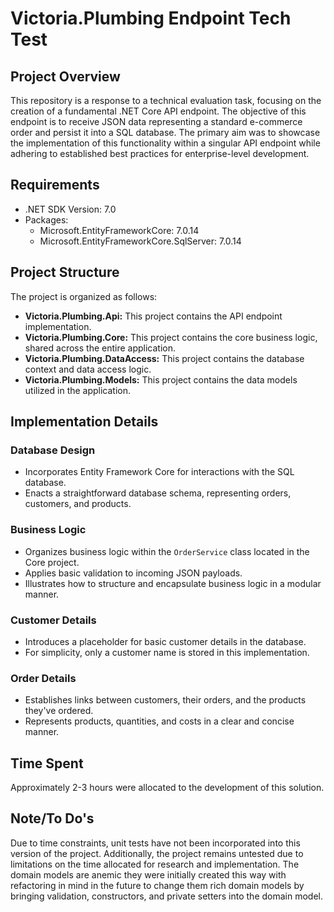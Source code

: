 # Victoria.Plumbing Endpoint Tech Test

## Project Overview

This repository is a response to a technical evaluation task, focusing on the creation of a fundamental .NET Core API endpoint. The objective of this endpoint is to receive JSON data representing a standard e-commerce order and persist it into a SQL database. The primary aim was to showcase the implementation of this functionality within a singular API endpoint while adhering to established best practices for enterprise-level development.

## Requirements

- .NET SDK Version: 7.0
- Packages:
  - Microsoft.EntityFrameworkCore: 7.0.14
  - Microsoft.EntityFrameworkCore.SqlServer: 7.0.14

## Project Structure

The project is organized as follows:

- **Victoria.Plumbing.Api:** This project contains  the API endpoint implementation.
- **Victoria.Plumbing.Core:** This project contains the core business logic, shared across the entire application.
- **Victoria.Plumbing.DataAccess:** This project contains the database context and data access logic.
- **Victoria.Plumbing.Models:** This project contains the data models utilized in the application.

## Implementation Details

### Database Design

- Incorporates Entity Framework Core for interactions with the SQL database.
- Enacts a straightforward database schema, representing orders, customers, and products.

### Business Logic

- Organizes business logic within the `OrderService` class located in the Core project.
- Applies basic validation to incoming JSON payloads.
- Illustrates how to structure and encapsulate business logic in a modular manner.

### Customer Details

- Introduces a placeholder for basic customer details in the database.
- For simplicity, only a customer name is stored in this implementation.

### Order Details

- Establishes links between customers, their orders, and the products they've ordered.
- Represents products, quantities, and costs in a clear and concise manner.

## Time Spent

Approximately 2-3 hours were allocated to the development of this solution.

## Note/To Do's

Due to time constraints, unit tests have not been incorporated into this version of the project. Additionally, the project remains untested due to limitations on the time allocated for research and implementation.
The domain models are anemic they were initially created this way with refactoring in mind in the future to change them rich domain models by bringing validation, constructors, and private setters into the domain model.
